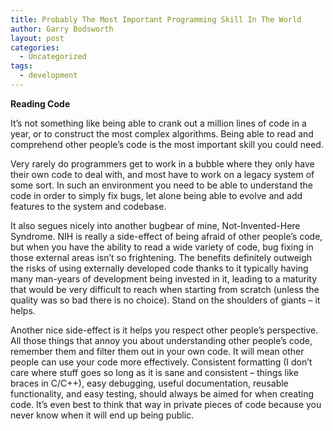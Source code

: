 ```yaml
---
title: Probably The Most Important Programming Skill In The World
author: Garry Bodsworth
layout: post
categories:
  - Uncategorized
tags:
  - development
---
```

**Reading Code**

It&#8217;s not something like being able to crank out a million lines of code in a year, or to construct the most complex algorithms. Being able to read and comprehend other people&#8217;s code is the most important skill you could need.

Very rarely do programmers get to work in a bubble where they only have their own code to deal with, and most have to work on a legacy system of some sort. In such an environment you need to be able to understand the code in order to simply fix bugs, let alone being able to evolve and add features to the system and codebase.

It also segues nicely into another bugbear of mine, Not-Invented-Here Syndrome. NIH is really a side-effect of being afraid of other people&#8217;s code, but when you have the ability to read a wide variety of code, bug fixing in those external areas isn&#8217;t so frightening. The benefits definitely outweigh the risks of using externally developed code thanks to it typically having many man-years of development being invested in it, leading to a maturity that would be very difficult to reach when starting from scratch (unless the quality was so bad there is no choice). Stand on the shoulders of giants &#8211; it helps.

Another nice side-effect is it helps you respect other people&#8217;s perspective. All those things that annoy you about understanding other people&#8217;s code, remember them and filter them out in your own code. It will mean other people can use your code more effectively. Consistent formatting (I don&#8217;t care where stuff goes so long as it is sane and consistent &#8211; things like braces in C/C++), easy debugging, useful documentation, reusable functionality, and easy testing, should always be aimed for when creating code. It&#8217;s even best to think that way in private pieces of code because you never know when it will end up being public.